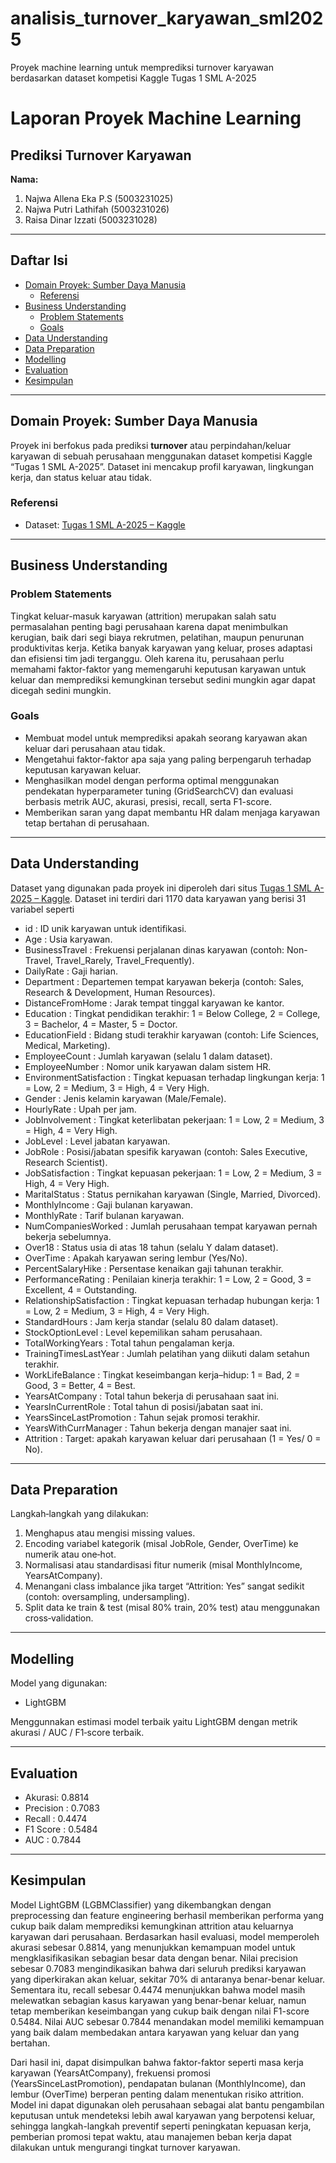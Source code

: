 # analisis_turnover_karyawan_sml2025
Proyek machine learning untuk memprediksi turnover karyawan berdasarkan dataset kompetisi Kaggle Tugas 1 SML A-2025
# Laporan Proyek Machine Learning 

## Prediksi Turnover Karyawan  
**Nama:**
1. Najwa Allena Eka P.S (5003231025)
2. Najwa Putri Lathifah (5003231026)
3. Raisa Dinar Izzati (5003231028)
   
---

## Daftar Isi  
- [Domain Proyek: Sumber Daya Manusia](#domain-proyek-sumber-daya-manusia)  
  - [Referensi](#referensi)  
- [Business Understanding](#business-understanding)  
  - [Problem Statements](#problem-statements)  
  - [Goals](#goals)  
- [Data Understanding](#data-understanding)  
- [Data Preparation](#data-preparation)  
- [Modelling](#modelling)  
- [Evaluation](#evaluation)  
- [Kesimpulan](#kesimpulan)  

---

## Domain Proyek: Sumber Daya Manusia  
Proyek ini berfokus pada prediksi **turnover** atau perpindahan/keluar karyawan di sebuah perusahaan menggunakan dataset kompetisi Kaggle “Tugas 1 SML A-2025”. Dataset ini mencakup profil karyawan, lingkungan kerja, dan status keluar atau tidak. 

### Referensi  
- Dataset: [Tugas 1 SML A-2025 – Kaggle](https://www.kaggle.com/competitions/tugas-1-sml-a-2025/data)  

---

## Business Understanding  

### Problem Statements  
Tingkat keluar-masuk karyawan (attrition) merupakan salah satu permasalahan penting bagi perusahaan karena dapat menimbulkan kerugian, baik dari segi biaya rekrutmen, pelatihan, maupun penurunan produktivitas kerja. Ketika banyak karyawan yang keluar, proses adaptasi dan efisiensi tim jadi terganggu. Oleh karena itu, perusahaan perlu memahami faktor-faktor yang memengaruhi keputusan karyawan untuk keluar dan memprediksi kemungkinan tersebut sedini mungkin agar dapat dicegah sedini mungkin.

### Goals   
- Membuat model untuk memprediksi apakah seorang karyawan akan keluar dari perusahaan atau tidak.
- Mengetahui faktor-faktor apa saja yang paling berpengaruh terhadap keputusan karyawan keluar.
- Menghasilkan model dengan performa optimal menggunakan pendekatan hyperparameter tuning (GridSearchCV) dan evaluasi berbasis metrik AUC, akurasi, presisi, recall, serta F1-score.
- Memberikan saran yang dapat membantu HR dalam menjaga karyawan tetap bertahan di perusahaan.

---

## Data Understanding  
Dataset yang digunakan pada proyek ini diperoleh dari situs [Tugas 1 SML A-2025 – Kaggle](https://www.kaggle.com/competitions/tugas-1-sml-a-2025/data). 
Dataset ini terdiri dari 1170 data karyawan yang berisi 31 variabel seperti
- id : ID unik karyawan untuk identifikasi.
- Age : Usia karyawan.
- BusinessTravel : Frekuensi perjalanan dinas karyawan (contoh: Non-Travel, Travel_Rarely, Travel_Frequently).
- DailyRate :  Gaji harian.
- Department :  Departemen tempat karyawan bekerja (contoh: Sales, Research & Development, Human Resources).
- DistanceFromHome : Jarak tempat tinggal karyawan ke kantor.
- Education : Tingkat pendidikan terakhir: 1 = Below College, 2 = College, 3 = Bachelor, 4 = Master, 5 = Doctor.
- EducationField : Bidang studi terakhir karyawan (contoh: Life Sciences, Medical, Marketing).
- EmployeeCount : Jumlah karyawan (selalu 1 dalam dataset).
- EmployeeNumber : Nomor unik karyawan dalam sistem HR.
- EnvironmentSatisfaction : Tingkat kepuasan terhadap lingkungan kerja: 1 = Low, 2 = Medium, 3 = High, 4 = Very High.
- Gender : Jenis kelamin karyawan (Male/Female).
- HourlyRate : Upah per jam.
- JobInvolvement : Tingkat keterlibatan pekerjaan: 1 = Low, 2 = Medium, 3 = High, 4 = Very High.
- JobLevel : Level jabatan karyawan.
- JobRole : Posisi/jabatan spesifik karyawan (contoh: Sales Executive, Research Scientist).
- JobSatisfaction : Tingkat kepuasan pekerjaan: 1 = Low, 2 = Medium, 3 = High, 4 = Very High.
- MaritalStatus : Status pernikahan karyawan (Single, Married, Divorced).
- MonthlyIncome : Gaji bulanan karyawan.
- MonthlyRate : Tarif bulanan karyawan.
- NumCompaniesWorked : Jumlah perusahaan tempat karyawan pernah bekerja sebelumnya.
- Over18 : Status usia di atas 18 tahun (selalu Y dalam dataset).
- OverTime : Apakah karyawan sering lembur (Yes/No).
- PercentSalaryHike : Persentase kenaikan gaji tahunan terakhir.
- PerformanceRating : Penilaian kinerja terakhir: 1 = Low, 2 = Good, 3 = Excellent, 4 = Outstanding.
- RelationshipSatisfaction : Tingkat kepuasan terhadap hubungan kerja: 1 = Low, 2 = Medium, 3 = High, 4 = Very High.
- StandardHours : Jam kerja standar (selalu 80 dalam dataset).
- StockOptionLevel : Level kepemilikan saham perusahaan.
- TotalWorkingYears : Total tahun pengalaman kerja.
- TrainingTimesLastYear : Jumlah pelatihan yang diikuti dalam setahun terakhir.
- WorkLifeBalance : Tingkat keseimbangan kerja–hidup: 1 = Bad, 2 = Good, 3 = Better, 4 = Best.
- YearsAtCompany : Total tahun bekerja di perusahaan saat ini.
- YearsInCurrentRole : Total tahun di posisi/jabatan saat ini.
- YearsSinceLastPromotion : Tahun sejak promosi terakhir.
- YearsWithCurrManager : Tahun bekerja dengan manajer saat ini.
- Attrition : Target: apakah karyawan keluar dari perusahaan (1 = Yes/ 0 = No).

---

## Data Preparation  
Langkah‐langkah yang dilakukan:  
1. Menghapus atau mengisi missing values.  
2. Encoding variabel kategorik (misal JobRole, Gender, OverTime) ke numerik atau one‐hot.  
3. Normalisasi atau standardisasi fitur numerik (misal MonthlyIncome, YearsAtCompany).  
4. Menangani class imbalance jika target “Attrition: Yes” sangat sedikit (contoh: oversampling, undersampling).  
5. Split data ke train & test (misal 80% train, 20% test) atau menggunakan cross‐validation.  

---

## Modelling  
Model yang digunakan:   
- LightGBM  
 
Menggunnakan estimasi model terbaik yaitu LightGBM dengan metrik akurasi / AUC / F1‐score terbaik.  

---

## Evaluation  
- Akurasi: 0.8814 
- Precision : 0.7083
- Recall : 0.4474
- F1 Score : 0.5484
- AUC : 0.7844  

---

## Kesimpulan 
Model LightGBM (LGBMClassifier) yang dikembangkan dengan preprocessing dan feature engineering berhasil memberikan performa yang cukup baik dalam memprediksi kemungkinan attrition atau keluarnya karyawan dari perusahaan. Berdasarkan hasil evaluasi, model memperoleh akurasi sebesar 0.8814, yang menunjukkan kemampuan model untuk mengklasifikasikan sebagian besar data dengan benar. Nilai precision sebesar 0.7083 mengindikasikan bahwa dari seluruh prediksi karyawan yang diperkirakan akan keluar, sekitar 70% di antaranya benar-benar keluar. Sementara itu, recall sebesar 0.4474 menunjukkan bahwa model masih melewatkan sebagian kasus karyawan yang benar-benar keluar, namun tetap memberikan keseimbangan yang cukup baik dengan nilai F1-score 0.5484. Nilai AUC sebesar 0.7844 menandakan model memiliki kemampuan yang baik dalam membedakan antara karyawan yang keluar dan yang bertahan.

Dari hasil ini, dapat disimpulkan bahwa faktor-faktor seperti masa kerja karyawan (YearsAtCompany), frekuensi promosi (YearsSinceLastPromotion), pendapatan bulanan (MonthlyIncome), dan lembur (OverTime) berperan penting dalam menentukan risiko attrition. Model ini dapat digunakan oleh perusahaan sebagai alat bantu pengambilan keputusan untuk mendeteksi lebih awal karyawan yang berpotensi keluar, sehingga langkah-langkah preventif seperti peningkatan kepuasan kerja, pemberian promosi tepat waktu, atau manajemen beban kerja dapat dilakukan untuk mengurangi tingkat turnover karyawan.
